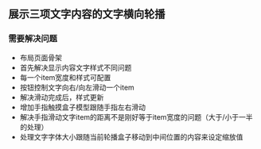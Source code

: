 ## 展示三项文字内容的文字横向轮播

### 需要解决问题

- 布局页面骨架
- 首先解决显示内容文字样式不同问题
- 每一个item宽度和样式可配置
- 按钮控制文字向右/向左滑动一个item
- 解决滑动完成后，样式更新
- 增加手指触摸盒子模型跟随手指左右滑动
- 解决手指滑动文字item的距离不是刚好等于item宽度的问题（大于/小于一半的处理）
- 处理文字字体大小跟随当前轮播盒子移动到中间位置的内容来设定缩放值



